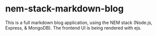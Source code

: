 # nem-stack-markdown-blog
This is a full markdown blog application, using the NEM stack (Node.js, Express, &amp; MongoDB). The frontend UI is being rendered with ejs.
